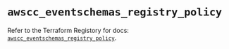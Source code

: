 # `awscc_eventschemas_registry_policy`

Refer to the Terraform Registory for docs: [`awscc_eventschemas_registry_policy`](https://registry.terraform.io/providers/hashicorp/awscc/0.70.0/docs/resources/eventschemas_registry_policy).
